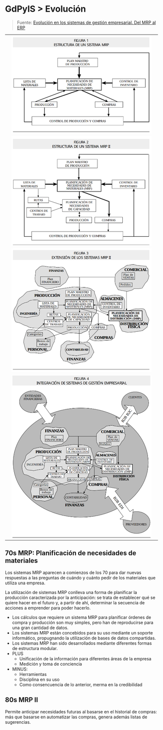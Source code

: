# GdPyIS > Evolución

> Fuente: [Evolución en los sistemas de gestión empresarial. Del MRP al ERP](https://www.mintur.gob.es/Publicaciones/Publicacionesperiodicas/EconomiaIndustrial/RevistaEconomiaIndustrial/331/09.JOAQUIN%20DELGADO.pdf)

||||
|-|-|-|
||![](/images/evolucionSI001.png)||
||![](/images/evolucionSI002.png)||
||![](/images/evolucionSI003.png)||
||![](/images/evolucionSI004.png)||

## 70s MRP: Planificación de necesidades de materiales

Los sistemas MRP aparecen a comienzos de los 70 para dar nuevas respuestas a las preguntas de cuándo y cuánto pedir de los materiales que utiliza una empresa.

La utilización de sistemas MRP conlleva una forma de planificar la producción caracterizada por la anticipación: se trata de establecer qué se quiere hacer en el futuro y, a partir de ahí, determinar la secuencia de acciones a emprender para poder hacerlo.

- Los cálculos que requiere un sistema MRP para planificar órdenes de compra y producción son muy simples, pero han de reproducirse para una gran cantidad de datos.
- Los sistemas MRP están concebidos para su uso mediante un soporte informático, propugnando la utilización de bases de datos compartidas.
- Los sistemas MRP han sido desarrollados mediante diferentes formas de estructura modular.
- PLUS
  - Unificación de la información para diferentes áreas de la empresa
  - Medición y toma de conciencia
- MINUS:
  - Herramientas
  - Disciplina en su uso
  - Como consencuencia de lo anterior, merma en la credibilidad

## 80s MRP II

Permite anticipar necesidades futuras al basarse en el historial de compras: más que basarse en automatizar las compras, genera además listas de sugerencias.
